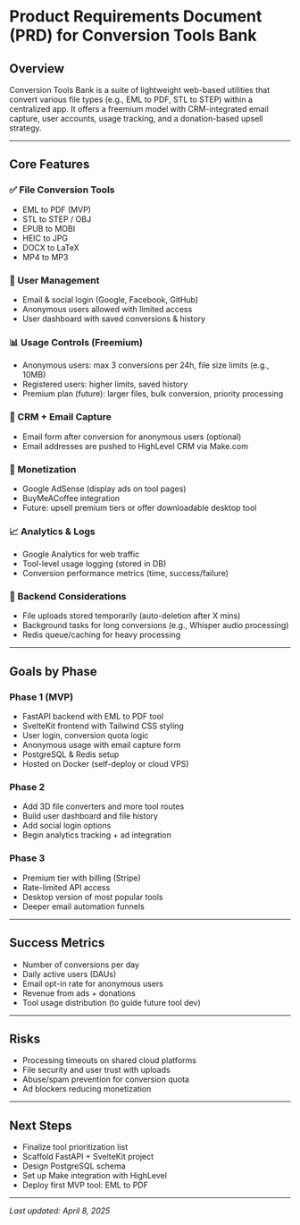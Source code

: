 # Product Requirements Document (PRD) for Conversion Tools Bank

## Overview
Conversion Tools Bank is a suite of lightweight web-based utilities that convert various file types (e.g., EML to PDF, STL to STEP) within a centralized app. It offers a freemium model with CRM-integrated email capture, user accounts, usage tracking, and a donation-based upsell strategy.

---

## Core Features

### ✅ File Conversion Tools
- EML to PDF (MVP)
- STL to STEP / OBJ
- EPUB to MOBI
- HEIC to JPG
- DOCX to LaTeX
- MP4 to MP3

### 🧑 User Management
- Email & social login (Google, Facebook, GitHub)
- Anonymous users allowed with limited access
- User dashboard with saved conversions & history

### 📊 Usage Controls (Freemium)
- Anonymous users: max 3 conversions per 24h, file size limits (e.g., 10MB)
- Registered users: higher limits, saved history
- Premium plan (future): larger files, bulk conversion, priority processing

### 💌 CRM + Email Capture
- Email form after conversion for anonymous users (optional)
- Email addresses are pushed to HighLevel CRM via Make.com

### 💸 Monetization
- Google AdSense (display ads on tool pages)
- BuyMeACoffee integration
- Future: upsell premium tiers or offer downloadable desktop tool

### 📈 Analytics & Logs
- Google Analytics for web traffic
- Tool-level usage logging (stored in DB)
- Conversion performance metrics (time, success/failure)

### 🔐 Backend Considerations
- File uploads stored temporarily (auto-deletion after X mins)
- Background tasks for long conversions (e.g., Whisper audio processing)
- Redis queue/caching for heavy processing

---

## Goals by Phase

### Phase 1 (MVP)
- FastAPI backend with EML to PDF tool
- SvelteKit frontend with Tailwind CSS styling
- User login, conversion quota logic
- Anonymous usage with email capture form
- PostgreSQL & Redis setup
- Hosted on Docker (self-deploy or cloud VPS)

### Phase 2
- Add 3D file converters and more tool routes
- Build user dashboard and file history
- Add social login options
- Begin analytics tracking + ad integration

### Phase 3
- Premium tier with billing (Stripe)
- Rate-limited API access
- Desktop version of most popular tools
- Deeper email automation funnels

---

## Success Metrics
- Number of conversions per day
- Daily active users (DAUs)
- Email opt-in rate for anonymous users
- Revenue from ads + donations
- Tool usage distribution (to guide future tool dev)

---

## Risks
- Processing timeouts on shared cloud platforms
- File security and user trust with uploads
- Abuse/spam prevention for conversion quota
- Ad blockers reducing monetization

---

## Next Steps
- Finalize tool prioritization list
- Scaffold FastAPI + SvelteKit project
- Design PostgreSQL schema
- Set up Make integration with HighLevel
- Deploy first MVP tool: EML to PDF

---

*Last updated: April 8, 2025*

